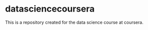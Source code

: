 datasciencecoursera
===================

This is a repository created for the data science course at coursera.
